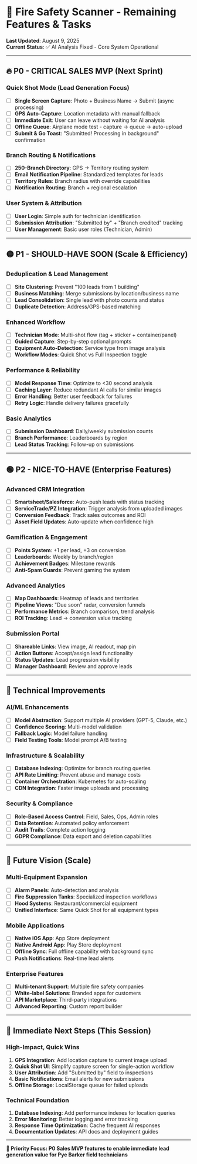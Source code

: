 # 🚀 Fire Safety Scanner - Remaining Features & Tasks

**Last Updated**: August 9, 2025  
**Current Status**: ✅ AI Analysis Fixed - Core System Operational  

---

## 🔥 **P0 - CRITICAL SALES MVP (Next Sprint)**

### **Quick Shot Mode (Lead Generation Focus)**
- [ ] **Single Screen Capture**: Photo + Business Name → Submit (async processing)
- [ ] **GPS Auto-Capture**: Location metadata with manual fallback
- [ ] **Immediate Exit**: User can leave without waiting for AI analysis
- [ ] **Offline Queue**: Airplane mode test - capture → queue → auto-upload
- [ ] **Submit & Go Toast**: "Submitted! Processing in background" confirmation

### **Branch Routing & Notifications**
- [ ] **250-Branch Directory**: GPS → Territory routing system
- [ ] **Email Notification Pipeline**: Standardized templates for leads
- [ ] **Territory Rules**: Branch radius with override capabilities
- [ ] **Notification Routing**: Branch + regional escalation

### **User System & Attribution**
- [ ] **User Login**: Simple auth for technician identification
- [ ] **Submission Attribution**: "Submitted by" + "Branch credited" tracking
- [ ] **User Management**: Basic user roles (Technician, Admin)

---

## 🟡 **P1 - SHOULD-HAVE SOON (Scale & Efficiency)**

### **Deduplication & Lead Management**
- [ ] **Site Clustering**: Prevent "100 leads from 1 building" 
- [ ] **Business Matching**: Merge submissions by location/business name
- [ ] **Lead Consolidation**: Single lead with photo counts and status
- [ ] **Duplicate Detection**: Address/GPS-based matching

### **Enhanced Workflow**
- [ ] **Technician Mode**: Multi-shot flow (tag + sticker + container/panel)
- [ ] **Guided Capture**: Step-by-step optional prompts
- [ ] **Equipment Auto-Detection**: Service type from image analysis
- [ ] **Workflow Modes**: Quick Shot vs Full Inspection toggle

### **Performance & Reliability**
- [ ] **Model Response Time**: Optimize to <30 second analysis
- [ ] **Caching Layer**: Reduce redundant AI calls for similar images
- [ ] **Error Handling**: Better user feedback for failures
- [ ] **Retry Logic**: Handle delivery failures gracefully

### **Basic Analytics**
- [ ] **Submission Dashboard**: Daily/weekly submission counts
- [ ] **Branch Performance**: Leaderboards by region
- [ ] **Lead Status Tracking**: Follow-up on submissions

---

## 🟢 **P2 - NICE-TO-HAVE (Enterprise Features)**

### **Advanced CRM Integration**
- [ ] **Smartsheet/Salesforce**: Auto-push leads with status tracking
- [ ] **ServiceTrade/PZ Integration**: Trigger analysis from uploaded images
- [ ] **Conversion Feedback**: Track sales outcomes and ROI
- [ ] **Asset Field Updates**: Auto-update when confidence high

### **Gamification & Engagement**
- [ ] **Points System**: +1 per lead, +3 on conversion
- [ ] **Leaderboards**: Weekly by branch/region
- [ ] **Achievement Badges**: Milestone rewards
- [ ] **Anti-Spam Guards**: Prevent gaming the system

### **Advanced Analytics**
- [ ] **Map Dashboards**: Heatmap of leads and territories
- [ ] **Pipeline Views**: "Due soon" radar, conversion funnels
- [ ] **Performance Metrics**: Branch comparison, trend analysis
- [ ] **ROI Tracking**: Lead → conversion value tracking

### **Submission Portal**
- [ ] **Shareable Links**: View image, AI readout, map pin
- [ ] **Action Buttons**: Accept/assign lead functionality
- [ ] **Status Updates**: Lead progression visibility
- [ ] **Manager Dashboard**: Review and approve leads

---

## 🔧 **Technical Improvements**

### **AI/ML Enhancements**
- [ ] **Model Abstraction**: Support multiple AI providers (GPT-5, Claude, etc.)
- [ ] **Confidence Scoring**: Multi-model validation
- [ ] **Fallback Logic**: Model failure handling
- [ ] **Field Testing Tools**: Model prompt A/B testing

### **Infrastructure & Scalability**
- [ ] **Database Indexing**: Optimize for branch routing queries
- [ ] **API Rate Limiting**: Prevent abuse and manage costs
- [ ] **Container Orchestration**: Kubernetes for auto-scaling
- [ ] **CDN Integration**: Faster image uploads and processing

### **Security & Compliance**
- [ ] **Role-Based Access Control**: Field, Sales, Ops, Admin roles
- [ ] **Data Retention**: Automated policy enforcement
- [ ] **Audit Trails**: Complete action logging
- [ ] **GDPR Compliance**: Data export and deletion capabilities

---

## 🌟 **Future Vision (Scale)**

### **Multi-Equipment Expansion**
- [ ] **Alarm Panels**: Auto-detection and analysis
- [ ] **Fire Suppression Tanks**: Specialized inspection workflows
- [ ] **Hood Systems**: Restaurant/commercial equipment
- [ ] **Unified Interface**: Same Quick Shot for all equipment types

### **Mobile Applications**
- [ ] **Native iOS App**: App Store deployment
- [ ] **Native Android App**: Play Store deployment
- [ ] **Offline Sync**: Full offline capability with background sync
- [ ] **Push Notifications**: Real-time lead alerts

### **Enterprise Features**
- [ ] **Multi-tenant Support**: Multiple fire safety companies
- [ ] **White-label Solutions**: Branded apps for customers
- [ ] **API Marketplace**: Third-party integrations
- [ ] **Advanced Reporting**: Custom report builder

---

## 🎯 **Immediate Next Steps (This Session)**

### **High-Impact, Quick Wins**
1. **GPS Integration**: Add location capture to current image upload
2. **Quick Shot UI**: Simplify capture screen for single-action workflow  
3. **User Attribution**: Add "Submitted by" field to inspections
4. **Basic Notifications**: Email alerts for new submissions
5. **Offline Storage**: LocalStorage queue for failed uploads

### **Technical Foundation**
1. **Database Indexing**: Add performance indexes for location queries
2. **Error Monitoring**: Better logging and error tracking
3. **Response Time Optimization**: Cache frequent AI responses
4. **Documentation Updates**: API docs and deployment guides

---

**🎯 Priority Focus: P0 Sales MVP features to enable immediate lead generation value for Pye Barker field technicians**
